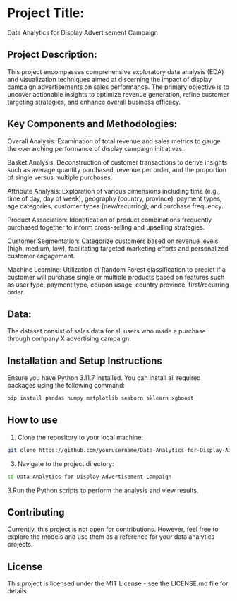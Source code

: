 # **Project Title:** 
Data Analytics for Display Advertisement Campaign

## **Project Description:** 
This project encompasses comprehensive exploratory data analysis (EDA) and visualization techniques aimed at discerning the impact of display campaign advertisements on sales performance. The primary objective is to uncover actionable insights to optimize revenue generation, refine customer targeting strategies, and enhance overall business efficacy.

## Key Components and Methodologies:

Overall Analysis: Examination of total revenue and sales metrics to gauge the overarching performance of display campaign initiatives.

Basket Analysis: Deconstruction of customer transactions to derive insights such as average quantity purchased, revenue per order, and the proportion of single versus multiple purchases.

Attribute Analysis: Exploration of various dimensions including time (e.g., time of day, day of week), geography (country, province), payment types, age categories, customer types (new/recurring), and purchase frequency.

Product Association: Identification of product combinations frequently purchased together to inform cross-selling and upselling strategies.

Customer Segmentation: Categorize customers based on revenue levels (high, medium, low), facilitating targeted marketing efforts and personalized customer engagement.

Machine Learning: Utilization of Random Forest classification to predict if a customer will purchase single or multiple products based on features such as user type, payment type, coupon usage, country province, first/recurring order.

## **Data:** 
The dataset consist of sales data for all users who made a purchase through company X advertising campaign. 


## Installation and Setup Instructions

Ensure you have Python 3.11.7 installed. You can install all required packages using the following command:

```bash
pip install pandas numpy matplotlib seaborn sklearn xgboost
```

## How to use
1. Clone the repository to your local machine:
```bash
git clone https://github.com/yourusername/Data-Analytics-for-Display-Advertisement-Campaign.git
```

3. Navigate to the project directory:
```bash
cd Data-Analytics-for-Display-Advertisement-Campaign
```
3.Run the Python scripts to perform the analysis and view results.

## Contributing
Currently, this project is not open for contributions. However, feel free to explore the models and use them as a reference for your data analytics projects.

## License
This project is licensed under the MIT License - see the LICENSE.md file for details.
